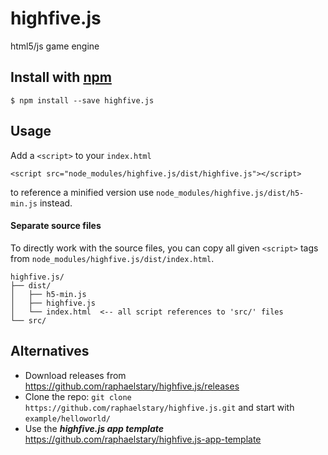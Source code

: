highfive.js
===========

html5/js game engine

Install with [npm](https://www.npmjs.com)
-----------
    $ npm install --save highfive.js

Usage
-----
Add a `<script>` to your `index.html`

    <script src="node_modules/highfive.js/dist/highfive.js"></script>

to reference a minified version use `node_modules/highfive.js/dist/h5-min.js` instead.


#### Separate source files

To directly work with the source files, you can copy all given `<script>` tags from `node_modules/highfive.js/dist/index.html`.
```
highfive.js/
├── dist/
│   ├── h5-min.js
│   ├── highfive.js
│   └── index.html  <-- all script references to 'src/' files
└── src/
```


Alternatives
-------------------------
- Download releases from https://github.com/raphaelstary/highfive.js/releases
- Clone the repo: `git clone https://github.com/raphaelstary/highfive.js.git` and start with `example/helloworld/`
- Use the ***highfive.js app template*** https://github.com/raphaelstary/highfive.js-app-template